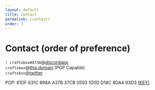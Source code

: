 ```yaml
---
layout: default
title: Contact
permalink: /contact/
order: 3
---
```


# Contact (order of preference)  
  
`! craftxbox#4738`@[discordapp](discordapp.com)  
`craftxbox`@[this.domain](mailto:craftxbox@this.domain) (PGP Capable)  
`craftxbox`@[twitter](twitter.com)  
  
PGP: 81DF 631C 898A A37B 37CB  0593 1D0D D18C 8DA4 93D3 [(KEY)](/pgp.asc)

<script type="text/javascript">window.onload= new function(){document.body.innerHTML = document.body.innerHTML.replace("this.domain","craftxbox.com")}</script>
